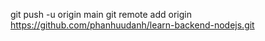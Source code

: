 git push -u origin main
git remote add origin https://github.com/phanhuudanh/learn-backend-nodejs.git
